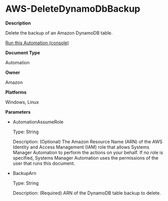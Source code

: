 # AWS\-DeleteDynamoDbBackup<a name="automation-aws-deletedynamodbbackup"></a>

**Description**

Delete the backup of an Amazon DynamoDB table\.

[Run this Automation \(console\)](https://console.aws.amazon.com/systems-manager/automation/execute/AWS-DeleteDynamoDbBackup)

**Document Type**

Automation

**Owner**

Amazon

**Platforms**

Windows, Linux

**Parameters**
+ AutomationAssumeRole

  Type: String

  Description: \(Optional\) The Amazon Resource Name \(ARN\) of the AWS Identity and Access Management \(IAM\) role that allows Systems Manager Automation to perform the actions on your behalf\. If no role is specified, Systems Manager Automation uses the permissions of the user that runs this document\.
+ BackupArn

  Type: String

  Description: \(Required\) ARN of the DynamoDB table backup to delete\.